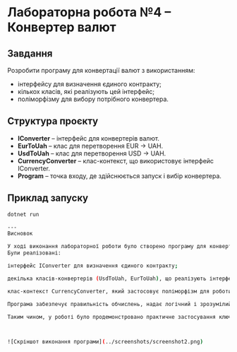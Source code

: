 # Лабораторна робота №4 – Конвертер валют

## Завдання
Розробити програму для конвертації валют з використанням:
- інтерфейсу для визначення єдиного контракту;
- кількох класів, які реалізують цей інтерфейс;
- поліморфізму для вибору потрібного конвертера.

## Структура проєкту
- **IConverter** – інтерфейс для конвертерів валют.
- **EurToUah** – клас для перетворення EUR → UAH.
- **UsdToUah** – клас для перетворення USD → UAH.
- **CurrencyConverter** – клас-контекст, що використовує інтерфейс IConverter.
- **Program** – точка входу, де здійснюється запуск і вибір конвертера.

## Приклад запуску
```bash
dotnet run

---
Висновок

У ході виконання лабораторної роботи було створено програму для конвертації валют із використанням принципів об’єктно-орієнтованого програмування.
Були реалізовані:

інтерфейс IConverter для визначення єдиного контракту;

декілька класів-конвертерів (UsdToUah, EurToUah), що реалізують інтерфейс;

клас-контекст CurrencyConverter, який застосовує поліморфізм для роботи з різними валютами.

Програма забезпечує правильність обчислень, надає логічний і зрозумілий вивід у консоль, а також демонструє переваги повторного використання коду завдяки інтерфейсам та поліморфізму.

Таким чином, у роботі було продемонстровано практичне застосування ключових концепцій ООП: інтерфейси, композиція, агрегація та поліморфізм.



![Скріншот виконання програми](../screenshots/screenshot2.png)






